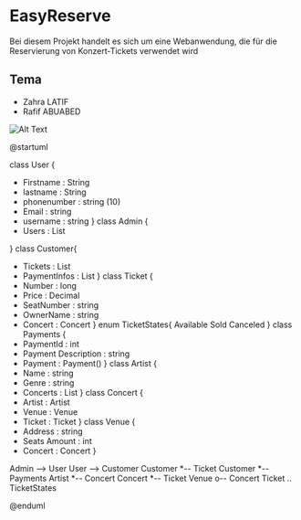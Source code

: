 
# EasyReserve

Bei diesem Projekt handelt es sich um eine Webanwendung, die für die 
Reservierung von Konzert-Tickets verwendet wird

## Tema

* Zahra LATIF
* Rafif ABUABED

![Alt Text](https://github.com/BaharLatif/sj23-24-56akif-projekt-easyreserve/raw/main/C:\Users\homeoffice\Documents\3.Semester\MeineRepository\EasyReserve/image.png)


@startuml 

class User {
   + Firstname : String 
   + lastname : String 
   + phonenumber : string (10)
   + Email : string 
   + username : string 
}
class Admin {
   + Users : List<User>

}
class Customer{
   + Tickets : List<Ticket>
   + PaymentInfos : List<Payments>
}
class Ticket {
   + Number : long
   + Price : Decimal
   + SeatNumber : string 
   + OwnerName : string
   + Concert : Concert
}
enum TicketStates{
   Available
   Sold
   Canceled
}
class Payments { 
   + PaymentId : int
   + Payment Description : string 
   + Payment : Payment()
}
class Artist { 
   + Name : string 
   + Genre : string 
   + Concerts : List<Concert>
}
class Concert {
   + Artist : Artist 
   + Venue : Venue 
   + Ticket : Ticket 
}
class Venue {
   + Address : string 
   + Seats Amount : int 
   + Concert : Concert 
}

Admin --> User
User --> Customer
Customer *-- Ticket
Customer *-- Payments
Artist *-- Concert
Concert *-- Ticket
Venue o-- Concert
Ticket .. TicketStates

@enduml